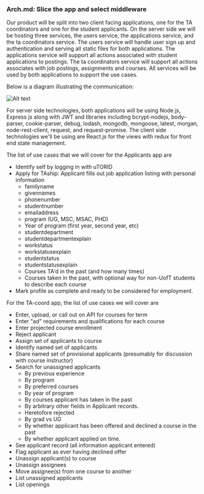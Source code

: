### **Arch.md: Slice the app and select middleware**

Our product will be split into two client facing applications, one for the TA coordinators and one for the student applicants. On the server side we will be hosting three services, the users service, the applications service, and the ta coordinators service. The users service will handle user sign up and authentication and serving all static files for both applications. The applications service will support all actions associated with student applications to postings. The ta coordinators service will support all actions associates with job postings, assignments and courses. All services will be used by both applications to support the use cases.

Below is a diagram illustrating the communication:

![Alt text](/relative/path/to/img.jpg?raw=true "Optional Title")

For server side technologies, both applications will be using Node.js, Express js along with JWT and libraries including bcrypt-nodejs, body-parser, cookie-parser, debug, lodash, mongodb, mongoose, latest, morgan, node-rest-client, request, and request-promise.
The client side technologies we'll be using are React.js for the views with redux for front end state management.

The list of use cases that we will cover for the Applicants app are
- Identify self by logging in with uTORID
- Apply for TAship: Applicant fills out job application listing with personal information
  - familyname
  - givennames
  - phonenumber
  - studentnumber
  - emailaddress
  - program (UG, MSC, MSAC, PHD)
  - Year of program (first year, second year, etc)
  - studentdepartment
  - studentdepartmentexplain
  - workstatus
  - workstatusexplain
  - studentstatus
  - studentstatusexplain
  - Courses TA&#39;d in the past (and how many times)
  - Courses taken in the past, with optional way for non-UofT students to describe each course
- Mark profile as complete and ready to be considered for employment.

For the TA-coord app, the list of use cases we will cover are
- Enter, upload, or call out on API for courses for term
- Enter &quot;ad&quot; requirements and qualifications for each course
- Enter projected course enrollment
- Reject applicant
- Assign set of applicants to course
- Identify named set of applicants
- Share named set of provisional applicants (presumably for discussion with course instructor)
- Search for unassigned applicants
  - By previous experience
  - By program
  - By preferred courses
  - By year of program
  - By courses applicant has taken in the past
  - By arbitrary other fields in Applicant records.
  - Heretofore rejected
  - By grad vs UG
  - By whether applicant has been offered and declined a course in the past
  - By whether applicant applied on time.
- See applicant record (all information applicant entered)
- Flag applicant as ever having declined offer
- Unassign applicant(s) to course
- Unassign assignees
- Move assignee(s) from one course to another
- List unassigned applicants
- List openings



